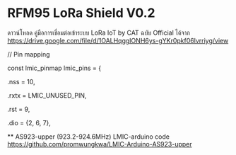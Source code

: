 # RFM95 LoRa Shield V0.2

ดาวน์โหลด คู่มือการเชื่อมต่อเข้าระบบ LoRa IoT by CAT ฉบับ Official ได้จาก https://drive.google.com/file/d/1OALHqggIONH6ys-gYKr0pkf06lvrriyg/view

// Pin mapping

const lmic_pinmap lmic_pins = {

  .nss = 10,
  
  .rxtx = LMIC_UNUSED_PIN,
  
  .rst = 9,
  
  .dio = {2, 6, 7},
  
 ** AS923-upper (923.2-924.6MHz) LMIC-arduino code https://github.com/promwungkwa/LMIC-Arduino-AS923-upper
  
